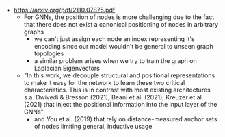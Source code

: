 - https://arxiv.org/pdf/2110.07875.pdf
	- For GNNs, the position of nodes is more challenging due to the fact that there does not exist a canonical positioning of nodes in arbitrary graphs
		- we can't just assign each node an index representing it's encoding since our model wouldn't be general to unseen graph topologies
		- a similar problem arises when we try to train the graph on Laplacian Eigenvectors
	- "In this work, we decouple structural and positional representations to make it easy for the network to learn these two critical characteristics. This is in contrast with most existing architectures s.a. Dwivedi & Bresson (2021); Beani et al. (2021); Kreuzer et al. (2021) that inject the positional information into the input layer of the GNNs"
		- and You et al. (2019) that rely on distance-measured anchor sets of nodes limiting general, inductive usage